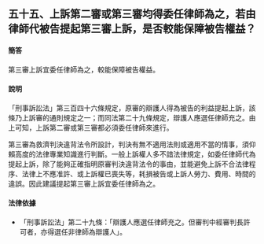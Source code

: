 ## 五十五、上訴第二審或第三審均得委任律師為之，若由律師代被告提起第三審上訴，是否較能保障被告權益？

#### 簡答

第三審上訴宜委任律師為之，較能保障被告權益。

#### 說明

「刑事訴訟法」第三百四十六條規定，原審的辯護人得為被告的利益提起上訴，該條乃上訴審的通則規定之一；而同法第二十九條規定，辯護人應選任律師充之。由上可知，上訴第二審或第三審都必須委任律師來進行。

第三審為救濟判決違背法令所設計，判決有無不適用法則或適用不當的情事，須仰賴高度的法律專業知識進行判斷。一般上訴權人多不諳法律規定，如委任律師代為提起上訴，除了能夠正確指明原審判決違背法令的事由，並能避免上訴不合法律程序、法律上不應准許、或上訴權已喪失等，耗損被告或上訴人勞力、費用、時間的違誤。因此建議提起第三審上訴宜委任律師為之。

#### 法律依據

* 「刑事訴訟法」第二十九條：「辯護人應選任律師充之。但審判中經審判長許可者，亦得選任非律師為辯護人」。
